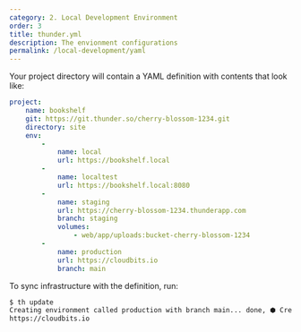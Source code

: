 ```yaml
---
category: 2. Local Development Environment
order: 3
title: thunder.yml
description: The envionment configurations
permalink: /local-development/yaml
---
```


Your project directory will contain a YAML definition with contents that look like:

```yml
project:
    name: bookshelf
    git: https://git.thunder.so/cherry-blossom-1234.git
    directory: site
    env:
        - 
            name: local
            url: https://bookshelf.local
        -
            name: localtest
            url: https://bookshelf.local:8080
        -
            name: staging
            url: https://cherry-blossom-1234.thunderapp.com
            branch: staging
            volumes:
                - web/app/uploads:bucket-cherry-blossom-1234
        -
            name: production
            url: https://cloudbits.io
            branch: main

```

To sync infrastructure with the definition, run:

```sh
$ th update
Creating environment called production with branch main... done, ⬢ Creating cloudbits.io
https://cloudbits.io
``` 